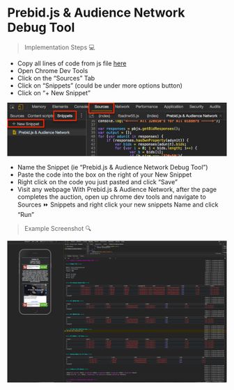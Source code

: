# Prebid.js &amp; Audience Network Debug Tool

> Implementation Steps :computer:

* Copy all lines of code from js file [here](https://github.com/jfb716/bidding-audnet/blob/master/prebid-audnet-debug-tool/prebid_audNet_debugTool.js)
* Open Chrome Dev Tools
* Click on the “Sources” Tab
* Click on “Snippets” (could be under more options button)
* Click on “+ New Snippet”

![alt text](images/snippet_setup.png)

* Name the Snippet (ie “Prebid.js & Audience Network Debug Tool”)
* Paste the code into the box on the right of your New Snippet
* Right click on the code you just pasted and click “Save”
* Visit any webpage With Prebid.js & Audience Network, after the page completes the auction, open up chrome dev tools and navigate to Sources :fast_forward: Snippets and right click your new snippets Name and click “Run”

> Example Screenshot :mag:

![alt text](images/example_output.png)
